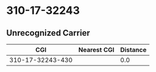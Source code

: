 # 310-17-32243
## Unrecognized Carrier


| CGI | Nearest CGI | Distance |
|-----|-------------|----------|
| 310-17-32243-430 |  | 0.0 |
